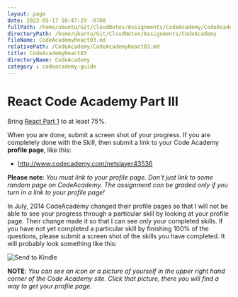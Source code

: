 ```yaml
---
layout: page
date: 2023-05-17 10:47:29 -0700
fullPath: /home/ubuntu/Git/CloudNotes/Assignments/CodeAcademy/CodeAcademyReact03.md
directoryPath: /home/ubuntu/Git/CloudNotes/Assignments/CodeAcademy
fileName: CodeAcademyReact03.md
relativePath: /CodeAcademy/CodeAcademyReact03.md
title: CodeAcademyReact03
directoryName: CodeAcademy
category : codeacademy-guide
---
```


# React Code Academy Part III

Bring [React Part 1](https://www.codecademy.com/learn/react-101) to at least 75%.

When you are done, submit a screen shot of your progress. If you are completely done with the Skill, then submit a link to your Code Academy **profile page**,
like this:

- <http://www.codecademy.com/netslayer43536>

**Please note**: *You must link to your profile page. Don't just link to some random page on CodeAcademy. The assignment can be graded only if you turn in a link to your profile page!*

In July, 2014 CodeAcademy changed their profile pages so that I will not be able to see your progress through a particular skill by looking at your profile page. Their change made it so that I can see only your completed skills. If you have not yet completed a particular skill by finishing 100% of the questions, please submit a screen shot of the skills you have completed. It will probably look something like this:

![Send to Kindle](https://drive.google.com/uc?export=view&id=0B25UTAlOfPRGcnB5VG8zMVVDWFE)

**NOTE**: _You can see an icon or a picture of yourself in the upper right hand corner of the Code Academy site. Click that picture, there you will find a way to get your profile page._
